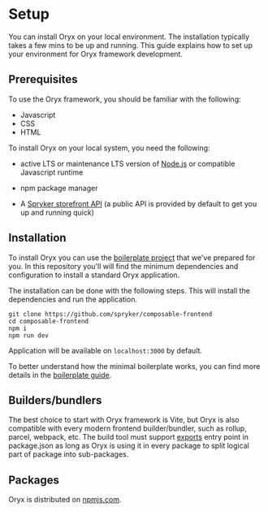 # Setup

You can install Oryx on your local environment. The installation typically takes a few mins to be up and running. This guide explains how to set up your environment for Oryx framework development.

## Prerequisites

To use the Oryx framework, you should be familiar with the following:

- Javascript
- CSS
- HTML

To install Oryx on your local system, you need the following:

- active LTS or maintenance LTS version of [Node.js](https://nodejs.org/) or compatible Javascript runtime
- npm package manager

- A [Spryker storefront API](https://docs.spryker.com/docs/scos/dev/glue-api-guides/202204.0/glue-rest-api.html) (a public API is provided by default to get you up and running quick)

## Installation

To install Oryx you can use the [boilerplate project](https://github.com/spryker/composable-frontend) that we've prepared for you. In this repository you'll will find the minimum dependencies and configuration to install a standard Oryx application.

The installation can be done with the following steps. This will install the dependencies and run the application.

```
git clone https://github.com/spryker/composable-frontend
cd composable-frontend
npm i
npm run dev
```

Application will be available on `localhost:3000` by default.

To better understand how the minimal boilerplate works, you can find more details in the [boilerplate guide](./boilerplate.md).

## Builders/bundlers

The best choice to start with Oryx framework is Vite, but Oryx is also compatible with every modern frontend builder/bundler, such as rollup, parcel, webpack, etc.
The build tool must support [exports](https://nodejs.org/api/packages.html#package-entry-points) entry point in package.json as long as Oryx is using it in every package to split logical part of package into sub-packages.

## Packages

Oryx is distributed on [npmjs.com](https://www.npmjs.com/org/spryker-oryx).  
